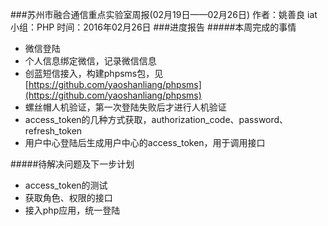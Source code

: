 ###苏州市融合通信重点实验室周报(02月19日——02月26日)
	作者：姚善良 iat                   小组：PHP                        时间：2016年02月26日
###进度报告
#####本周完成的事情
* 微信登陆
* 个人信息绑定微信，记录微信信息
* 创蓝短信接入，构建phpsms包，见[https://github.com/yaoshanliang/phpsms](https://github.com/yaoshanliang/phpsms)
* 螺丝帽人机验证，第一次登陆失败后才进行人机验证
* access_token的几种方式获取，authorization_code、password、refresh_token
* 用户中心登陆后生成用户中心的access_token，用于调用接口

#####待解决问题及下一步计划
* access_token的测试
* 获取角色、权限的接口
* 接入php应用，统一登陆


